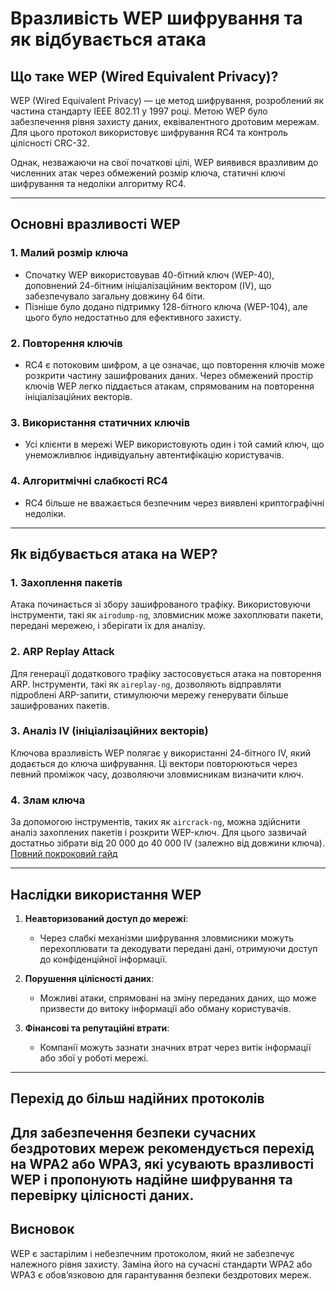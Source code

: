 # Вразливість WEP шифрування та як відбувається атака

## Що таке WEP (Wired Equivalent Privacy)?
WEP (Wired Equivalent Privacy) — це метод шифрування, розроблений як частина стандарту IEEE 802.11 у 1997 році. Метою WEP було забезпечення рівня захисту даних, еквівалентного дротовим мережам. Для цього протокол використовує шифрування RC4 та контроль цілісності CRC-32.

Однак, незважаючи на свої початкові цілі, WEP виявився вразливим до численних атак через обмежений розмір ключа, статичні ключі шифрування та недоліки алгоритму RC4.

---

## Основні вразливості WEP

### 1. **Малий розмір ключа**
- Спочатку WEP використовував 40-бітний ключ (WEP-40), доповнений 24-бітним ініціалізаційним вектором (IV), що забезпечувало загальну довжину 64 біти.
- Пізніше було додано підтримку 128-бітного ключа (WEP-104), але цього було недостатньо для ефективного захисту.

### 2. **Повторення ключів**
- RC4 є потоковим шифром, а це означає, що повторення ключів може розкрити частину зашифрованих даних. Через обмежений простір ключів WEP легко піддається атакам, спрямованим на повторення ініціалізаційних векторів.

### 3. **Використання статичних ключів**
- Усі клієнти в мережі WEP використовують один і той самий ключ, що унеможливлює індивідуальну автентифікацію користувачів.

### 4. **Алгоритмічні слабкості RC4**
- RC4 більше не вважається безпечним через виявлені криптографічні недоліки.

---

## Як відбувається атака на WEP?

### 1. **Захоплення пакетів**
Атака починається зі збору зашифрованого трафіку. Використовуючи інструменти, такі як `airodump-ng`, зловмисник може захоплювати пакети, передані мережею, і зберігати їх для аналізу.

### 2. **ARP Replay Attack**
Для генерації додаткового трафіку застосовується атака на повторення ARP. Інструменти, такі як `aireplay-ng`, дозволяють відправляти підроблені ARP-запити, стимулюючи мережу генерувати більше зашифрованих пакетів.

### 3. **Аналіз IV (ініціалізаційних векторів)**
Ключова вразливість WEP полягає у використанні 24-бітного IV, який додається до ключа шифрування. Ці вектори повторюються через певний проміжок часу, дозволяючи зловмисникам визначити ключ.

### 4. **Злам ключа**
За допомогою інструментів, таких як `aircrack-ng`, можна здійснити аналіз захоплених пакетів і розкрити WEP-ключ. Для цього зазвичай достатньо зібрати від 20 000 до 40 000 IV (залежно від довжини ключа).
[Повний покроковий гайд](sandbox:WEP_Attack_Guide.md)

---

## Наслідки використання WEP
1. **Неавторизований доступ до мережі**:
   - Через слабкі механізми шифрування зловмисники можуть перехоплювати та декодувати передані дані, отримуючи доступ до конфіденційної інформації.

2. **Порушення цілісності даних**:
   - Можливі атаки, спрямовані на зміну переданих даних, що може призвести до витоку інформації або обману користувачів.

3. **Фінансові та репутаційні втрати**:
   - Компанії можуть зазнати значних втрат через витік інформації або збої у роботі мережі.

---

## Перехід до більш надійних протоколів
Для забезпечення безпеки сучасних бездротових мереж рекомендується перехід на WPA2 або WPA3, які усувають вразливості WEP і пропонують надійне шифрування та перевірку цілісності даних.
---
## Висновок
WEP є застарілим і небезпечним протоколом, який не забезпечує належного рівня захисту. Заміна його на сучасні стандарти WPA2 або WPA3 є обов’язковою для гарантування безпеки бездротових мереж.
